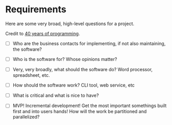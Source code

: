 # Requirements

Here are some very broad, high-level questions for a project.

Credit to
[40 years of programming](https://liw.fi/40/?utm_source=newsletter.programmingdigest.net&utm_medium=newsletter&utm_campaign=40-years-of-programming).

- [ ] Who are the business contacts for implementing, if not also maintaining, the software?
- [ ] Who is the software for? Whose opinions matter?
- [ ] Very, very broadly, what should the software do? Word processor, spreadsheet, etc.
- [ ] How should the software work? CLI tool, web service, etc
- [ ] What is critical and what is nice to have?
- [ ] MVP! Incremental development! Get the most important somethings built first and into users
hands! How will the work be partitioned and parallelized?

